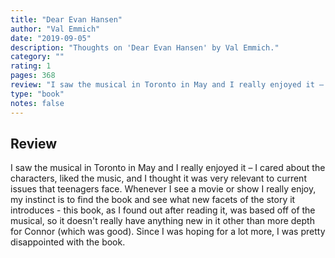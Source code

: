 ```yaml
---
title: "Dear Evan Hansen"
author: "Val Emmich"
date: "2019-09-05"
description: "Thoughts on 'Dear Evan Hansen' by Val Emmich."
category: ""
rating: 1
pages: 368
review: "I saw the musical in Toronto in May and I really enjoyed it – I cared about the characters, liked the music, and I thought it was very relevant to current issues that teenagers face. Whenever I see a movie or show I really enjoy, my instinct is to find the book and see what new facets of the story it introduces - this book, as I found out after reading it, was based off of the musical, so it doesn't really have anything new in it other than more depth for Connor (which was good). Since I was hoping for a lot more, I was pretty disappointed with the book."
type: "book"
notes: false
---
```


## Review

I saw the musical in Toronto in May and I really enjoyed it – I cared about the characters, liked the music, and I thought it was very relevant to current issues that teenagers face. Whenever I see a movie or show I really enjoy, my instinct is to find the book and see what new facets of the story it introduces - this book, as I found out after reading it, was based off of the musical, so it doesn't really have anything new in it other than more depth for Connor (which was good). Since I was hoping for a lot more, I was pretty disappointed with the book.
